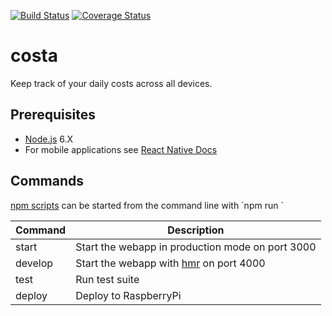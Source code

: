 [![Build Status](https://travis-ci.org/rollacaster/costa.svg?branch=master)](https://travis-ci.org/rollacaster/costa)
[![Coverage Status](https://coveralls.io/repos/github/rollacaster/costa/badge.svg?branch=master)](https://coveralls.io/github/rollacaster/costa?branch=master)

# costa
Keep track of your daily costs across all devices.

## Prerequisites
-   [Node.js](<https://nodejs.org/en/download/current/>) 6.X
-   For mobile applications see [React Native Docs](<https://facebook.github.io/react-native/docs/getting-started.html>)

## Commands

[npm scripts](<https://docs.npmjs.com/misc/scripts>) can be started from the command line with \`npm run <command>\`

| Command | Description                                      |
|-------- |------------------------------------------------- |
| start   | Start the webapp in production mode on port 3000 |
| develop | Start the webapp with [hmr]() on port 4000       |
| test    | Run test suite                                   |
| deploy  | Deploy to RaspberryPi                            |
